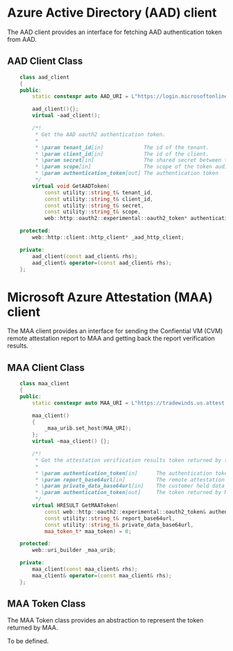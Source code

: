 # Azure Active Directory (AAD) client

The AAD client provides an interface for fetching AAD authentication token from AAD.

## AAD Client Class
```C++
    class aad_client
    {
    public:
        static constexpr auto AAD_URI = L"https://login.microsoftonline.com/";

        aad_client(){};
        virtual ~aad_client();

        /*!
         * Get the AAD oauth2 authentication token.
         *
         * \param tenant_id[in]             The id of the tenant.
         * \param client_id[in]             The id of the client.
         * \param secret[in]                The shared secret between the app and the AAD.
         * \param scope[in]                 The scope of the token audience.
         * \param authentication_token[out] The authentication token
         */
        virtual void GetAADToken(
            const utility::string_t& tenant_id,
            const utility::string_t& client_id,
            const utility::string_t& secret,
            const utility::string_t& scope,
            web::http::oauth2::experimental::oauth2_token* authentication_token);

    protected:
        web::http::client::http_client* _aad_http_client;

    private:
        aad_client(const aad_client& rhs);
        aad_client& operator=(const aad_client& rhs);
    };
```

# Microsoft Azure Attestation (MAA) client
The MAA client provides an interface for sending the Confiential VM (CVM) remote attestation report to MAA and getting back the report verification results.

## MAA Client Class
```C++
    class maa_client
    {
    public:
        static constexpr auto MAA_URI = L"https://tradewinds.us.attest.azure.net";

        maa_client()
        {
            _maa_urib.set_host(MAA_URI);
        };
        virtual ~maa_client() {};

        /*!
         * Get the attestation verification results token returned by the MAA.
         *
         * \param authentication_token[in]      The authentication token
         * \param report_base64url[in]          The remote attestation report
         * \param private_data_base64url[in]    The customer held data
         * \param authentication_token[out]     The token returned by MAA
         */
        virtual HRESULT GetMAAToken(
            const web::http::oauth2::experimental::oauth2_token& authentication_token,
            const utility::string_t& report_base64url,
            const utility::string_t& private_data_base64url,
            maa_token_t* maa_token) = 0;

    protected:
        web::uri_builder _maa_urib;

    private:
        maa_client(const maa_client& rhs);
        maa_client& operator=(const maa_client& rhs);
    };
```

## MAA Token Class
The MAA Token class provides an abstraction to represent the token returned by MAA.

To be defined.